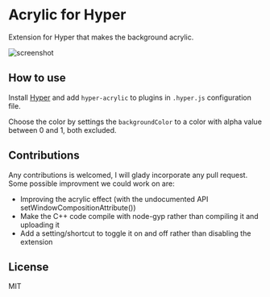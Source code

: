 # Acrylic for Hyper

Extension for Hyper that makes the background acrylic.

![screenshot](https://github.com/yanisdb/acrylic/blob/master/images/Screenshot.png)

## How to use

Install [Hyper](https://hyper.is) and add `hyper-acrylic` to plugins in `.hyper.js` configuration file.

Choose the color by settings the `backgroundColor` to a color with alpha value between 0 and 1, both excluded.

## Contributions

Any contributions is welcomed, I will glady incorporate any pull request.
Some possible improvment we could work on are:
 * Improving the acrylic effect (with the undocumented API setWindowCompositionAttribute())
 * Make the C++ code compile with node-gyp rather than compiling it and uploading it
 * Add a setting/shortcut to toggle it on and off rather than disabling the extension
 
## License
 MIT
